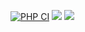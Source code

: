 [![PHP CI](https://github.com/ForeachQ/php-project-lvl2/actions/workflows/php-ci.yml/badge.svg)](https://github.com/ForeachQ/php-project-lvl2/actions/workflows/php-ci.yml)
<a href="https://codeclimate.com/github/ForeachQ/php-project-lvl2/maintainability"><img src="https://api.codeclimate.com/v1/badges/4ad7c37854fbcb069df5/maintainability" /></a>
<a href="https://codeclimate.com/github/ForeachQ/php-project-lvl2/test_coverage"><img src="https://api.codeclimate.com/v1/badges/4ad7c37854fbcb069df5/test_coverage" /></a>
